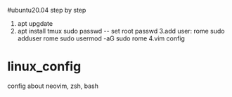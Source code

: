 #ubuntu20.04 step by step
1. apt upgdate
2. apt install tmux
sudo passwd -- set root passwd
3.add user: rome
sudo adduser rome
sudo usermod -aG sudo rome
4.vim config




# linux_config
config about neovim, zsh, bash
